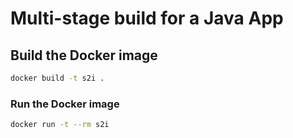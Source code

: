 # Multi-stage build for a Java App

## Build the Docker image

```bash
docker build -t s2i .
```

### Run the Docker image

```bash
docker run -t --rm s2i
```
